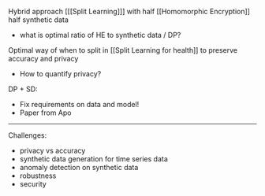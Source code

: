 Hybrid approach [[[Split Learning]]] with half [[Homomorphic Encryption]] half synthetic data
- what is optimal ratio of HE to synthetic data / DP?

Optimal way of when to split in [[Split Learning for health]] to preserve accuracy and privacy
- How to quantify privacy?

DP + SD:
- Fix requirements on data and model!
- Paper from Apo

---
Challenges:
- privacy vs accuracy
- synthetic data generation for time series data
- anomaly detection on synthetic data
- robustness
- security